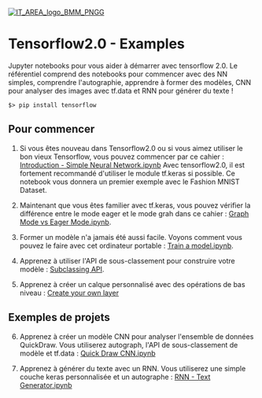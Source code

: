 [![IT_AREA_logo_BMM_PNGG](https://user-images.githubusercontent.com/107033711/174778898-9c44aaee-eb70-4d38-b4b0-93c851e09c82.png)](https://sites.google.com/view/it-area/accueil)
# Tensorflow2.0 - Examples
Jupyter notebooks pour vous aider à démarrer avec tensorflow 2.0. Le référentiel comprend des notebooks pour commencer avec des NN simples, comprendre l'autographie, apprendre à former des modèles, CNN pour analyser des images avec tf.data et RNN pour générer du texte ! 

    $> pip install tensorflow

## Pour commencer 

1. Si vous êtes nouveau dans Tensorflow2.0 ou si vous aimez utiliser le bon vieux Tensorflow, vous pouvez commencer par ce cahier : <a href="https://github.com/AdminStageRIF/EG-Debuter-avec-Tensorflow/blob/main/Introduction%20-%20Simple%20Neural%20Network.ipynb">Introduction - Simple Neural Network.ipynb</a>  Avec tensorflow2.0, il est fortement recommandé d'utiliser le module tf.keras si possible. Ce notebook vous donnera un premier exemple avec le Fashion MNIST Dataset.

2. Maintenant que vous êtes familier avec tf.keras, vous pouvez vérifier la différence entre le mode eager et le mode grah dans ce cahier :
<a href="https://github.com/AdminStageRIF/EG-Debuter-avec-Tensorflow/blob/main/Graph%20Mode%20vs%20Eager%20Mode.ipynb">Graph Mode vs Eager Mode.ipynb</a>.

3. Former un modèle n'a jamais été aussi facile. Voyons comment vous pouvez le faire avec cet ordinateur portable : 
<a href="https://github.com/AdminStageRIF/EG-Debuter-avec-Tensorflow/blob/main/Train%20a%20model.ipynb">Train a model.ipynb</a>.

4. Apprenez à utiliser l'API de sous-classement pour construire votre modèle : <a href="https://github.com/AdminStageRIF/EG-Debuter-avec-Tensorflow/commit/554a3af7eed1961af14f874c521dbaaed6e3e4be">
Subclassing API</a>.

5. Apprenez à créer un calque personnalisé avec des opérations de bas niveau : <a href="https://github.com/AdminStageRIF/EG-Debuter-avec-Tensorflow/blob/main/Create%20custom%20layer.ipynb">Create your own layer</a>

## Exemples de projets

6. Apprenez à créer un modèle CNN pour analyser l'ensemble de données QuickDraw. Vous utiliserez autograph, l'API de sous-classement de modèle et tf.data : <a href="https://github.com/AdminStageRIF/EG-Debuter-avec-Tensorflow/blob/main/Quick%20Draw%20CNN.ipynb">Quick Draw CNN.ipynb</a> 

7. Apprenez à générer du texte avec un RNN. Vous utiliserez une simple couche keras personnalisée et un autographe : <a href="https://github.com/AdminStageRIF/EG-Debuter-avec-Tensorflow/blob/main/RNN%20-%20Text%20Generator.ipynb">RNN - Text Generator.ipynb</a>



